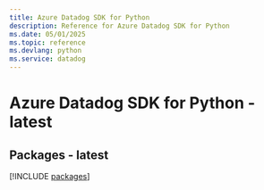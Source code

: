 ```yaml
---
title: Azure Datadog SDK for Python
description: Reference for Azure Datadog SDK for Python
ms.date: 05/01/2025
ms.topic: reference
ms.devlang: python
ms.service: datadog
---
```

# Azure Datadog SDK for Python - latest
## Packages - latest
[!INCLUDE [packages](datadog-index.md)]